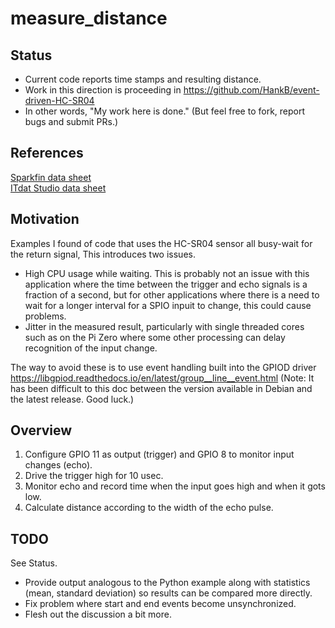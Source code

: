 # measure_distance

## Status

* Current code reports time stamps and resulting distance.
* Work in this direction is proceeding in <https://github.com/HankB/event-driven-HC-SR04>
* In other words, "My work here is done." (But feel free to fork, report bugs and submit PRs.)

## References

[Sparkfin data sheet](https://cdn.sparkfun.com/datasheets/Sensors/Proximity/HCSR04.pdf)  
[ITdat Studio data sheet](https://www.electroschematics.com/wp-content/uploads/2013/07/HC-SR04-datasheet-version-2.pdf)  

## Motivation

Examples I found of code that uses the HC-SR04 sensor all busy-wait for the return signal, This introduces two issues.

* High CPU usage while waiting. This is probably not an issue with this application where the time between the trigger and echo signals is a fraction of a second, but for other applications where there is a need to wait for a longer interval for a SPIO inpuit to change, this could cause problems.
* Jitter in the measured result, particularly with single threaded cores such as on the Pi Zero where some other processing can delay recognition of the input change.

The way to avoid these is to use event handling built into the GPIOD driver <https://libgpiod.readthedocs.io/en/latest/group__line__event.html> (Note: It has been difficult to this doc between the version available in Debian and the latest release. Good luck.)

## Overview

1. Configure GPIO 11 as output (trigger) and GPIO 8 to monitor input changes (echo).
1. Drive the trigger high for 10 usec.
1. Monitor echo and record time when the input goes high and when it gots low.
1. Calculate distance according to the width of the echo pulse.

## TODO

See Status.

* Provide output analogous to the Python example along with statistics (mean, standard deviation) so results can be compared more directly.
* Fix problem where start and end events become unsynchronized.
* Flesh out the discussion a bit more.
